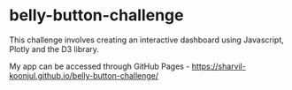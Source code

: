 # belly-button-challenge

This challenge involves creating an interactive dashboard using Javascript, Plotly and the D3 library. 

My app can be accessed through GitHub Pages - https://sharvil-koonjul.github.io/belly-button-challenge/
